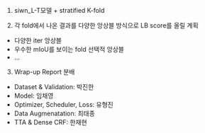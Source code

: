 1. siwn_L-T모델 +  stratified K-fold

2. 각 fold에서 나온 결과를 다양한 앙상블 방식으로 LB score를 올릴 계획
  - 다양한 iter 앙상블
  - 우수한 mIoU를 보이는 fold 선택적 앙상블 
  - ...
3. Wrap-up Report 분배
  - Dataset & Validation: 박진한
  - Model: 임채영
  - Optimizer, Scheduler, Loss: 유형진
  - Data Augmenatation: 최태종
  - TTA & Dense CRF: 한재현
